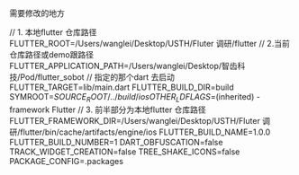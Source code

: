 需要修改的地方

// 1. 本地flutter 仓库路径
FLUTTER_ROOT=/Users/wanglei/Desktop/USTH/Fluter 调研/flutter
// 2.当前仓库路径或demo跟路径
FLUTTER_APPLICATION_PATH=/Users/wanglei/Desktop/智齿科技/Pod/flutter_sobot
// 指定的那个dart 去启动
FLUTTER_TARGET=lib/main.dart
FLUTTER_BUILD_DIR=build
SYMROOT=${SOURCE_ROOT}/../build/ios
OTHER_LDFLAGS=$(inherited) -framework Flutter
// 3. 前半部分为本地flutter 仓库路径
FLUTTER_FRAMEWORK_DIR=/Users/wanglei/Desktop/USTH/Fluter 调研/flutter/bin/cache/artifacts/engine/ios
FLUTTER_BUILD_NAME=1.0.0
FLUTTER_BUILD_NUMBER=1
DART_OBFUSCATION=false
TRACK_WIDGET_CREATION=false
TREE_SHAKE_ICONS=false
PACKAGE_CONFIG=.packages
